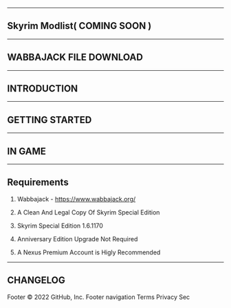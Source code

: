 ------------------------
Skyrim Modlist( COMING SOON )
------------------------
------------------------
 WABBAJACK FILE DOWNLOAD
------------------------


------------
INTRODUCTION
------------
---------------
GETTING STARTED
---------------
-------
IN GAME
-------
------------
Requirements
------------
1. Wabbajack - https://www.wabbajack.org/

2. A Clean And Legal Copy Of Skyrim Special Edition

3. Skyrim Special Edition 1.6.1170

4. Anniversary Edition Upgrade Not Required

4. A Nexus Premium Account is Higly Recommended

---------
CHANGELOG
---------
Footer
© 2022 GitHub, Inc.
Footer navigation
Terms
Privacy
Sec

